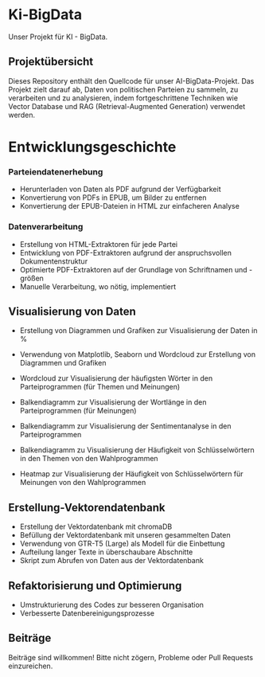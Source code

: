 # **Ki-BigData**

Unser Projekt für KI - BigData.


## **Projektübersicht**

Dieses Repository enthält den Quellcode für unser AI-BigData-Projekt. Das Projekt zielt darauf ab, Daten von politischen Parteien zu sammeln, zu verarbeiten und zu analysieren, indem fortgeschrittene Techniken wie Vector Database und RAG (Retrieval-Augmented Generation) verwendet werden.



# **Entwicklungsgeschichte**

### **Parteiendatenerhebung**

- Herunterladen von Daten als PDF aufgrund der Verfügbarkeit
- Konvertierung von PDFs in EPUB, um Bilder zu entfernen
- Konvertierung der EPUB-Dateien in HTML zur einfacheren Analyse

### **Datenverarbeitung**

- Erstellung von HTML-Extraktoren für jede Partei
- Entwicklung von PDF-Extraktoren aufgrund der anspruchsvollen Dokumentenstruktur
- Optimierte PDF-Extraktoren auf der Grundlage von Schriftnamen und -größen
- Manuelle Verarbeitung, wo nötig, implementiert

## **Visualisierung von Daten**

- Erstellung von Diagrammen und Grafiken zur Visualisierung der Daten in % 
- Verwendung von Matplotlib, Seaborn und Wordcloud zur Erstellung von Diagrammen und Grafiken

- Wordcloud zur Visualisierung der häufigsten Wörter in den Parteiprogrammen (für Themen und Meinungen)
- Balkendiagramm zur Visualisierung der Wortlänge in den Parteiprogrammen (für Meinungen)
- Balkendiagramm zur Visualisierung der Sentimentanalyse in den Parteiprogrammen 
- Balkendiagramm zu Visualisierung der Häufigkeit von Schlüsselwörtern in den Themen von den Wahlprogrammen
- Heatmap zur Visualisierung der Häufigkeit von Schlüsselwörtern für Meinungen von den Wahlprogrammen

## **Erstellung-Vektorendatenbank**

- Erstellung der Vektordatenbank mit chromaDB
- Befüllung der Vektordatenbank mit unseren gesammelten Daten
- Verwendung von GTR-T5 (Large) als Modell für die Einbettung
- Aufteilung langer Texte in überschaubare Abschnitte
- Skript zum Abrufen von Daten aus der Vektordatenbank

## **Refaktorisierung und Optimierung**
- Umstrukturierung des Codes zur besseren Organisation
- Verbesserte Datenbereinigungsprozesse


## **Beiträge**

Beiträge sind willkommen! Bitte nicht zögern, Probleme oder Pull Requests einzureichen.

